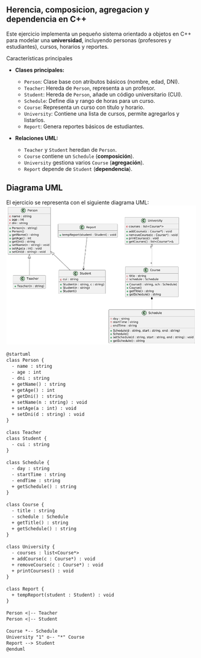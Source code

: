 ## Herencia, composicion, agregacion y dependencia en C++

Este ejercicio implementa un pequeño sistema orientado a objetos en C++ para modelar una **universidad**, incluyendo personas (profesores y estudiantes), cursos, horarios y reportes.

Características principales
- **Clases principales:**
  - `Person`: Clase base con atributos básicos (nombre, edad, DNI).
  - `Teacher`: Hereda de `Person`, representa a un profesor.
  - `Student`: Hereda de `Person`, añade un código universitario (CUI).
  - `Schedule`: Define día y rango de horas para un curso.
  - `Course`: Representa un curso con título y horario.
  - `University`: Contiene una lista de cursos, permite agregarlos y listarlos.
  - `Report`: Genera reportes básicos de estudiantes.

- **Relaciones UML:**
  - `Teacher` y `Student` heredan de `Person`.
  - `Course` contiene un `Schedule` (**composición**).
  - `University` gestiona varios `Course` (**agregación**).
  - `Report` depende de `Student` (**dependencia**).

## Diagrama UML

El ejercicio se representa con el siguiente diagrama UML:
![Diagrama UML](docs/uml.png) <br>

```plantuml
@startuml
class Person {
  - name : string
  - age : int
  - dni : string
  + getName() : string
  + getAge() : int
  + getDni() : string
  + setName(n : string) : void
  + setAge(a : int) : void
  + setDni(d : string) : void
}

class Teacher
class Student {
  - cui : string
}

class Schedule {
  - day : string
  - startTime : string
  - endTime : string
  + getSchedule() : string
}

class Course {
  - title : string
  - schedule : Schedule
  + getTitle() : string
  + getSchedule() : string
}

class University {
  - courses : list<Course*>
  + addCourse(c : Course*) : void
  + removeCourse(c : Course*) : void
  + printCourses() : void
}

class Report {
  + tempReport(student : Student) : void
}

Person <|-- Teacher
Person <|-- Student

Course *-- Schedule
University "1" o-- "*" Course
Report --> Student
@enduml
